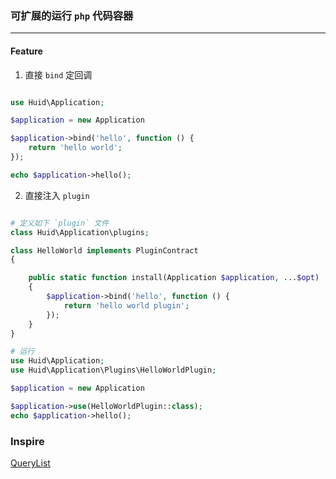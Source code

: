 ### 可扩展的运行 `php` 代码容器

---

#### Feature
1. 直接 `bind` 定回调
```php 

use Huid\Application;

$application = new Application

$application->bind('hello', function () {
    return 'hello world';
});

echo $application->hello();

```

2. 直接注入 `plugin`
```php 

# 定义如下 `plugin` 文件
class Huid\Application\plugins;

class HelloWorld implements PluginContract
{

    public static function install(Application $application, ...$opt)
    {
        $application->bind('hello', function () {
            return 'hello world plugin';
        });
    }
}

# 运行
use Huid\Application;
use Huid\Application\Plugins\HelloWorldPlugin;

$application = new Application

$application->use(HelloWorldPlugin::class);
echo $application->hello();

```

### Inspire
[QueryList](https://github.com/jae-jae/QueryList)
